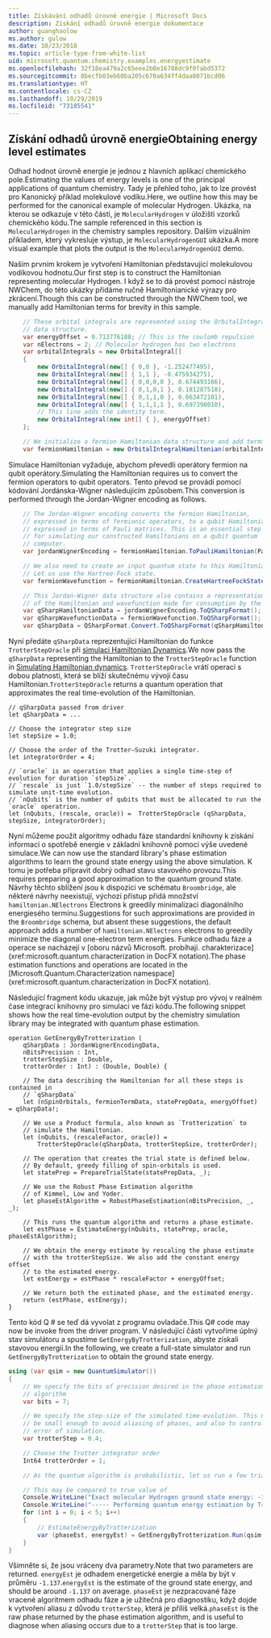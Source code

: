 ```yaml
---
title: Získávání odhadů úrovně energie | Microsoft Docs
description: Získání odhadů úrovně energie dokumentace
author: guanghaolow
ms.author: gulow
ms.date: 10/23/2018
ms.topic: article-type-from-white-list
uid: microsoft.quantum.chemistry.examples.energyestimate
ms.openlocfilehash: 32f18ea479a2c65eee2b0e16788dc9f0fabd5372
ms.sourcegitcommit: 8becfb03eb60ba205c670a634ff4daa8071bcd06
ms.translationtype: HT
ms.contentlocale: cs-CZ
ms.lasthandoff: 10/29/2019
ms.locfileid: "73185541"
---
```

## <a name="obtaining-energy-level-estimates"></a><span data-ttu-id="9c931-103">Získání odhadů úrovně energie</span><span class="sxs-lookup"><span data-stu-id="9c931-103">Obtaining energy level estimates</span></span>
<span data-ttu-id="9c931-104">Odhad hodnot úrovně energie je jednou z hlavních aplikací chemického pole.</span><span class="sxs-lookup"><span data-stu-id="9c931-104">Estimating the values of energy levels is one of the principal applications of quantum chemistry.</span></span> <span data-ttu-id="9c931-105">Tady je přehled toho, jak to lze provést pro Kanonický příklad molekulové vodíku.</span><span class="sxs-lookup"><span data-stu-id="9c931-105">Here, we outline how this may be performed for the canonical example of molecular Hydrogen.</span></span> <span data-ttu-id="9c931-106">Ukázka, na kterou se odkazuje v této části, je `MolecularHydrogen` v úložišti vzorků chemického kódu.</span><span class="sxs-lookup"><span data-stu-id="9c931-106">The sample referenced in this section is `MolecularHydrogen` in the chemistry samples repository.</span></span> <span data-ttu-id="9c931-107">Dalším vizuálním příkladem, který vykresluje výstup, je `MolecularHydrogenGUI` ukázka.</span><span class="sxs-lookup"><span data-stu-id="9c931-107">A more visual example that plots the output is the `MolecularHydrogenGUI` demo.</span></span>

<span data-ttu-id="9c931-108">Naším prvním krokem je vytvoření Hamiltonian představující molekulovou vodíkovou hodnotu.</span><span class="sxs-lookup"><span data-stu-id="9c931-108">Our first step is to construct the Hamiltonian representing molecular Hydrogen.</span></span> <span data-ttu-id="9c931-109">I když se to dá provést pomocí nástroje NWChem, do této ukázky přidáme ručně Hamiltonianické výrazy pro zkrácení.</span><span class="sxs-lookup"><span data-stu-id="9c931-109">Though this can be constructed through the NWChem tool, we manually add Hamiltonian terms for brevity in this sample.</span></span>

```csharp
    // These orbital integrals are represented using the OrbitalIntegral
    // data structure.
    var energyOffset = 0.713776188; // This is the coulomb repulsion
    var nElectrons = 2; // Molecular hydrogen has two electrons
    var orbitalIntegrals = new OrbitalIntegral[]
    {
        new OrbitalIntegral(new[] { 0,0 }, -1.252477495),
        new OrbitalIntegral(new[] { 1,1 }, -0.475934275),
        new OrbitalIntegral(new[] { 0,0,0,0 }, 0.674493166),
        new OrbitalIntegral(new[] { 0,1,0,1 }, 0.181287518),
        new OrbitalIntegral(new[] { 0,1,1,0 }, 0.663472101),
        new OrbitalIntegral(new[] { 1,1,1,1 }, 0.697398010),
        // This line adds the identity term.
        new OrbitalIntegral(new int[] { }, energyOffset)
    };

    // We initialize a fermion Hamiltonian data structure and add terms to it.
    var fermionHamiltonian = new OrbitalIntegralHamiltonian(orbitalIntegrals).ToFermionHamiltonian();
```

<span data-ttu-id="9c931-110">Simulace Hamiltonian vyžaduje, abychom převedli operátory fermion na qubit operátory.</span><span class="sxs-lookup"><span data-stu-id="9c931-110">Simulating the Hamiltonian requires us to convert the fermion operators to qubit operators.</span></span> <span data-ttu-id="9c931-111">Tento převod se provádí pomocí kódování Jordánska-Wigner následujícím způsobem.</span><span class="sxs-lookup"><span data-stu-id="9c931-111">This conversion is performed through the Jordan-Wigner encoding as follows.</span></span>

```csharp
    // The Jordan-Wigner encoding converts the fermion Hamiltonian, 
    // expressed in terms of fermionic operators, to a qubit Hamiltonian,
    // expressed in terms of Pauli matrices. This is an essential step
    // for simulating our constructed Hamiltonians on a qubit quantum
    // computer.
    var jordanWignerEncoding = fermionHamiltonian.ToPauliHamiltonian(Pauli.QubitEncoding.JordanWigner);

    // We also need to create an input quantum state to this Hamiltonian.
    // Let us use the Hartree-Fock state.
    var fermionWavefunction = fermionHamiltonian.CreateHartreeFockState(nElectrons);

    // This Jordan-Wigner data structure also contains a representation 
    // of the Hamiltonian and wavefunction made for consumption by the Q# operations.
    var qSharpHamiltonianData = jordanWignerEncoding.ToQSharpFormat();
    var qSharpWavefunctionData = fermionWavefunction.ToQSharpFormat();
    var qSharpData = QSharpFormat.Convert.ToQSharpFormat(qSharpHamiltonianData, qSharpWavefunctionData);
```

<span data-ttu-id="9c931-112">Nyní předáte `qSharpData` reprezentující Hamiltonian do funkce `TrotterStepOracle` při [simulaci Hamiltonian Dynamics](xref:microsoft.quantum.libraries.standard.algorithms).</span><span class="sxs-lookup"><span data-stu-id="9c931-112">We now pass the `qSharpData` representing the Hamiltonian to the `TrotterStepOracle` function in [Simulating Hamiltonian dynamics](xref:microsoft.quantum.libraries.standard.algorithms).</span></span> <span data-ttu-id="9c931-113">`TrotterStepOracle` vrátí operaci s dobou platnosti, která se blíží skutečnému vývoji času Hamiltonian.</span><span class="sxs-lookup"><span data-stu-id="9c931-113">`TrotterStepOracle` returns a quantum operation that approximates the real time-evolution of the Hamiltonian.</span></span>

```qsharp
// qSharpData passed from driver
let qSharpData = ... 

// Choose the integrator step size
let stepSize = 1.0;

// Choose the order of the Trotter—Suzuki integrator.
let integratorOrder = 4;

// `oracle` is an operation that applies a single time-step of evolution for duration `stepSize`.
// `rescale` is just `1.0/stepSize` -- the number of steps required to simulate unit-time evolution.
// `nQubits` is the number of qubits that must be allocated to run the `oracle` operatrion.
let (nQubits, (rescale, oracle)) =  TrotterStepOracle (qSharpData, stepSize, integratorOrder);
```

<span data-ttu-id="9c931-114">Nyní můžeme použít algoritmy odhadu fáze standardní knihovny k získání informací o spotřebě energie v základní knihovně pomocí výše uvedené simulace.</span><span class="sxs-lookup"><span data-stu-id="9c931-114">We can now use the standard library's phase estimation algorithms to learn the ground state energy using the above simulation.</span></span> <span data-ttu-id="9c931-115">K tomu je potřeba připravit dobrý odhad stavu stavového provozu.</span><span class="sxs-lookup"><span data-stu-id="9c931-115">This requires preparing a good approximation to the quantum ground state.</span></span> <span data-ttu-id="9c931-116">Návrhy těchto sblížení jsou k dispozici ve schématu `Broombridge`, ale některé návrhy neexistují, výchozí přístup přidá množství `hamiltonian.NElectrons` Electrons k greedily minimalizaci diagonálního energiesého termínu.</span><span class="sxs-lookup"><span data-stu-id="9c931-116">Suggestions for such approximations are provided in the `Broombridge` schema, but absent these suggestions, the default approach adds a number of `hamiltonian.NElectrons` electrons to  greedily minimize the diagonal one-electron term energies.</span></span> <span data-ttu-id="9c931-117">Funkce odhadu fáze a operace se nacházejí v [oboru názvů Microsoft. probíhají. charakterizace](xref:microsoft.quantum.characterization in DocFX notation).</span><span class="sxs-lookup"><span data-stu-id="9c931-117">The phase estimation functions and operations are located in the [Microsoft.Quantum.Characterization namespace](xref:microsoft.quantum.characterization in DocFX notation).</span></span>

<span data-ttu-id="9c931-118">Následující fragment kódu ukazuje, jak může být výstup pro vývoj v reálném čase integrací knihovny pro simulaci ve fázi kódu.</span><span class="sxs-lookup"><span data-stu-id="9c931-118">The following snippet shows how the real time-evolution output by the chemistry simulation library may be integrated with quantum phase estimation.</span></span>

```qsharp
operation GetEnergyByTrotterization (
    qSharpData : JordanWignerEncodingData, 
    nBitsPrecision : Int, 
    trotterStepSize : Double, 
    trotterOrder : Int) : (Double, Double) {
    
    // The data describing the Hamiltonian for all these steps is contained in
    // `qSharpData`
    let (nSpinOrbitals, fermionTermData, statePrepData, energyOffset) = qSharpData!;
    
    // We use a Product formula, also known as `Trotterization` to
    // simulate the Hamiltonian.
    let (nQubits, (rescaleFactor, oracle)) = 
        TrotterStepOracle(qSharpData, trotterStepSize, trotterOrder);
    
    // The operation that creates the trial state is defined below.
    // By default, greedy filling of spin-orbitals is used.
    let statePrep = PrepareTrialState(statePrepData, _);
    
    // We use the Robust Phase Estimation algorithm
    // of Kimmel, Low and Yoder.
    let phaseEstAlgorithm = RobustPhaseEstimation(nBitsPrecision, _, _);
    
    // This runs the quantum algorithm and returns a phase estimate.
    let estPhase = EstimateEnergy(nQubits, statePrep, oracle, phaseEstAlgorithm);
    
    // We obtain the energy estimate by rescaling the phase estimate
    // with the trotterStepSize. We also add the constant energy offset
    // to the estimated energy.
    let estEnergy = estPhase * rescaleFactor + energyOffset;
    
    // We return both the estimated phase, and the estimated energy.
    return (estPhase, estEnergy);
}
```

<span data-ttu-id="9c931-119">Tento kód Q # se teď dá vyvolat z programu ovladače.</span><span class="sxs-lookup"><span data-stu-id="9c931-119">This Q# code may now be invoke from the driver program.</span></span> <span data-ttu-id="9c931-120">V následující části vytvoříme úplný stav simulátoru a spustíme `GetEnergyByTrotterization`, abyste získali stavovou energii.</span><span class="sxs-lookup"><span data-stu-id="9c931-120">In the following, we create a full-state simulator and run `GetEnergyByTrotterization` to obtain the ground state energy.</span></span>

```csharp
using (var qsim = new QuantumSimulator())
{
    // We specify the bits of precision desired in the phase estimation 
    // algorithm
    var bits = 7;

    // We specify the step-size of the simulated time-evolution. This needs to
    // be small enough to avoid aliasing of phases, and also to control the
    // error of simulation.
    var trotterStep = 0.4;

    // Choose the Trotter integrator order
    Int64 trotterOrder = 1;

    // As the quantum algorithm is probabilistic, let us run a few trials.

    // This may be compared to true value of
    Console.WriteLine("Exact molecular Hydrogen ground state energy: -1.137260278.\n");
    Console.WriteLine("----- Performing quantum energy estimation by Trotter simulation algorithm");
    for (int i = 0; i < 5; i++)
    {
        // EstimateEnergyByTrotterization
        var (phaseEst, energyEst) = GetEnergyByTrotterization.Run(qsim, qSharpData, bits, trotterStep, trotterOrder).Result;
    }
}
```

<span data-ttu-id="9c931-121">Všimněte si, že jsou vráceny dva parametry.</span><span class="sxs-lookup"><span data-stu-id="9c931-121">Note that two parameters are returned.</span></span> <span data-ttu-id="9c931-122">`energyEst` je odhadem energetické energie a měla by být v průměru `-1.137`.</span><span class="sxs-lookup"><span data-stu-id="9c931-122">`energyEst` is the estimate of the ground state energy, and should be around `-1.137` on average.</span></span> <span data-ttu-id="9c931-123">`phaseEst` je nezpracované fáze vracené algoritmem odhadu fáze a je užitečná pro diagnostiku, když dojde k vytvoření aliasu z důvodu `trotterStep`, která je příliš velká.</span><span class="sxs-lookup"><span data-stu-id="9c931-123">`phaseEst` is the raw phase returned by the phase estimation algorithm, and is useful to diagnose when aliasing occurs due to a `trotterStep` that is too large.</span></span>
